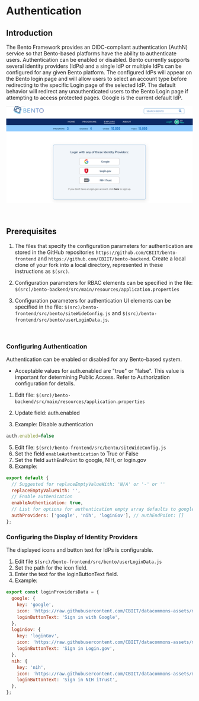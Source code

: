 # Authentication

## Introduction
The Bento Framework provides an OIDC-compliant authentication (AuthN) service so that Bento-based platforms have the ability to authenticate users. Authentication can be enabled or disabled. Bento currently supports several identity providers (IdPs) and a single IdP or multiple IdPs can be configured for any given Bento platform. The configured IdPs will appear on the Bento login page and will allow users to select an account type before redirecting to the specific Login page of the selected IdP. The default behavior will redirect any unauthenticated users to the Bento Login page if attempting to access protected pages. Google is the current default IdP.

![Bento Login Page](../assets/login_page.png)

<p>&nbsp;</p>

## Prerequisites
1. The files that specify the configuration parameters for authentication are stored in the GitHub repositories `https://github.com/CBIIT/bento-frontend` and `https://github.com/CBIIT/bento-backend`. Create a local clone of your fork into a local directory, represented in these instructions as `$(src)`.

2. Configuration parameters for RBAC elements can be specified in the file: `$(src)/bento-backend/src/main/resources/application.properties`

3. Configuration parameters for authentication UI elements can be specified in the file: `$(src)/bento-frontend/src/bento/siteWideConfig.js` and `$(src)/bento-frontend/src/bento/userLoginData.js`.

<p>&nbsp;</p>

### Configuring Authentication 
Authentication can be enabled or disabled for any Bento-based system.
  * Acceptable values for auth.enabled are "true" or "false". This value is important for determining Public Access. Refer to Authorization configuration for details.
1. Edit file: `$(src)/bento-backend/src/main/resources/application.properties`
2. Update field: auth.enabled

3. Example: Disable authentication
```javascript
auth.enabled=false
```

5. Edit file: `$(src)/bento-frontend/src/bento/siteWideConfig.js`
6. Set the field `enableAuthentication` to True or False
7. Set the field `authEndPoint` to google, NIH, or login.gov
8. Example: 
```javascript
export default {
  // Suggested for replaceEmptyValueWith: 'N/A' or '-' or ''
  replaceEmptyValueWith: '',
  // Enable authenication
  enableAuthentication: true,
  // List for options for authentication empty array defaults to google
  authProviders: ['google', 'nih', 'loginGov'], // authEndPoint: []
};
```

### Configuring the Display of Identity Providers
The displayed icons and button text for IdPs is configurable.
1. Edit file `$(src)/bento-frontend/src/bento/userLoginData.js`
2. Set the path for the icon field.
3. Enter the text for the loginButtonText field.
4. Example:
```javascript
export const loginProvidersData = {
  google: {
    key: 'google',
    icon: 'https://raw.githubusercontent.com/CBIIT/datacommons-assets/main/bento/images/icons/png/google.png',
    loginButtonText: 'Sign in with Google',
  },
  loginGov: {
    key: 'loginGov',
    icon: 'https://raw.githubusercontent.com/CBIIT/datacommons-assets/main/bento/images/icons/png/login.gov.png',
    loginButtonText: 'Sign in Login.gov',
  },
  nih: {
    key: 'nih',
    icon: 'https://raw.githubusercontent.com/CBIIT/datacommons-assets/main/bento/images/icons/png/nih_itrust.png',
    loginButtonText: 'Sign in NIH iTrust',
  },
};
``` 




